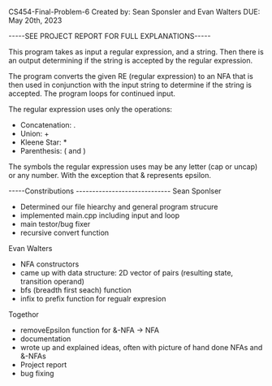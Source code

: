 CS454-Final-Problem-6
Created by: Sean Sponsler and Evan Walters
DUE: May 20th, 2023

-----SEE PROJECT REPORT FOR FULL EXPLANATIONS-----

This program takes as input a regular expression, and a string. Then there is an output 
determining if the string is accepted by the regular expression.

The program converts the given RE (regular expression) to an NFA that is then used in conjunction
with the input string to determine if the string is accepted. The program loops for 
continued input. 

The regular expression uses only the operations:
- Concatenation: .
- Union: +
- Kleene Star: *
- Parenthesis: ( and )

The symbols the regular expression uses may be any letter (cap or uncap) or any number.
With the exception that & represents epsilon.


-----Constributions -----------------------------
Sean Sponlser
- Determined our file hiearchy and general program strucure
- implemented main.cpp including input and loop
- main testor/bug fixer
- recursive convert function

Evan Walters
- NFA constructors
- came up with data structure: 2D vector of pairs (resulting state, transition operand)
- bfs (breadth first seach) function
- infix to prefix function for regualr expresion

Togethor
- removeEpsilon function for &-NFA -> NFA
- documentation
- wrote up and explained ideas, often with picture of hand done NFAs and &-NFAs
- Project report
- bug fixing




